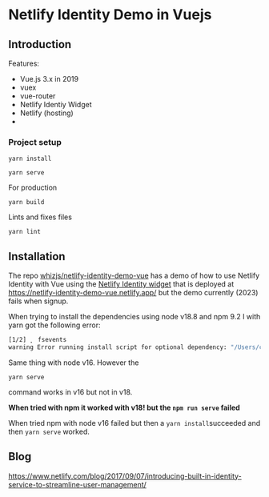 # Netlify Identity Demo in Vuejs

## Introduction

Features:
 - Vue.js 3.x in 2019
 - vuex
 - vue-router
 - Netlify Identiy Widget
 - Netlify (hosting) 
 - 
### Project setup
```
yarn install
```

```
yarn serve
```

For production

```
yarn build
```

Lints and fixes files

```
yarn lint
```

## Installation

The repo [whizjs/netlify-identity-demo-vue](https://github.com/whizjs/netlify-identity-demo-vue) has a demo of how to use Netlify Identity with Vue using the [Netlify Identity widget](https://github.com/netlify/netlify-identity-widget)
that is deployed at <https://netlify-identity-demo-vue.netlify.app/> but the demo currently (2023) fails when signup.

When trying to install the dependencies using node v18.8 and npm 9.2 I with yarn  got the following error:

```bash
[1/2] ⡀ fsevents
warning Error running install script for optional dependency: "/Users/casianorodriguezleon/campus-virtual/2223/learning/netlify-learning/netlify-identity-demo-vue/node_modules/fsevents: Command failed.
```

Same thing with node v16. However the 

```
yarn serve
```
command works in v16 but not in v18.

**When tried with npm it worked with v18! but the `npm run serve` failed**

When tried npm with node v16 failed but then a `yarn install`succeeded and then `yarn serve` worked.

## Blog

<https://www.netlify.com/blog/2017/09/07/introducing-built-in-identity-service-to-streamline-user-management/>
